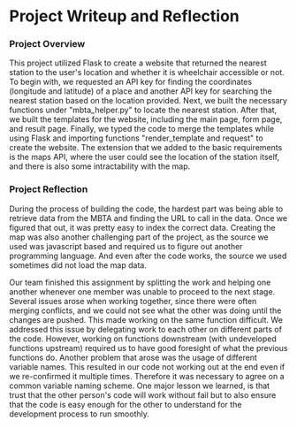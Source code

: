 # Project Writeup and Reflection

### Project Overview

This project utilized Flask to create a website that returned the nearest station to the user's location and whether it is wheelchair accessible or not. To begin with, we requested an API key for finding the coordinates (longitude and latitude) of a place and another API key for searching the nearest station based on the location provided. Next, we built the necessary functions under "mbta_helper.py" to locate the nearest station.  After that, we built the templates for the website, including the main page, form page, and result page. Finally, we typed the code to merge the templates while using Flask and importing functions "render_template and request" to create the website. The extension that we added to the basic requirements is the maps API, where the user could see the location of the station itself, and there is also some intractability with the map.

### Project Reflection

During the process of building the code, the hardest part was being able to retrieve data from the MBTA and finding the URL to call in the data. Once we figured that out, it was pretty easy to index the correct data. Creating the map was also another challenging part of the project, as the source we used was javascript based and required us to figure out another programming language. And even after the code works, the source we used sometimes did not load the map data.

Our team finished this assignment by splitting the work and helping one another whenever one member was unable to proceed to the next stage. Several issues arose when working together, since there were often merging conflicts, and we could not see what the other was doing until the changes are pushed. This made working on the same function difficult. We addressed this issue by delegating work to each other on different parts of the code. However, working on functions downstream (with undeveloped functions upstream) required us to have good foresight of what the previous functions do. Another problem that arose was the usage of different variable names. This resulted in our code not working out at the end even if we re-confirmed it multiple times. Therefore it was necessary to agree on a common variable naming scheme. One major lesson we learned, is that trust that the other person's code will work without fail but to also ensure that the code is easy enough for the other to understand for the development process to run smoothly.